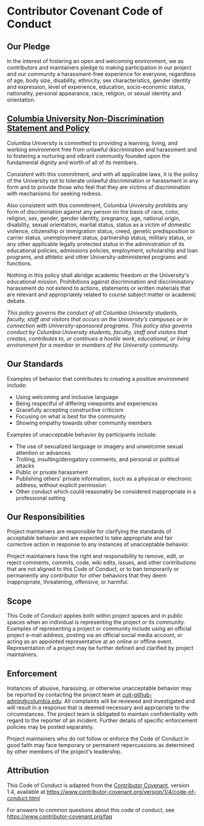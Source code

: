 # Contributor Covenant Code of Conduct

## Our Pledge

In the interest of fostering an open and welcoming environment, we as
contributors and maintainers pledge to making participation in our project and
our community a harassment-free experience for everyone, regardless of age, body
size, disability, ethnicity, sex characteristics, gender identity and expression,
level of experience, education, socio-economic status, nationality, personal
appearance, race, religion, or sexual identity and orientation.

## [Columbia University Non-Discrimination Statement and Policy](https://eoaa.columbia.edu/columbia-university-non-discrimination-statement-and-policy)

Columbia University is committed to providing a learning, living, and working environment free from unlawful discrimination and harassment and to fostering a nurturing and vibrant community founded upon the fundamental dignity and worth of all of its members.

Consistent with this commitment, and with all applicable laws, it is the policy of the University not to tolerate unlawful discrimination or harassment in any form and to provide those who feel that they are victims of discrimination with mechanisms for seeking redress. 

Also consistent with this commitment, Columbia University prohibits any form of discrimination against any person on the basis of race, color, religion, sex, gender, gender identity, pregnancy, age, national origin, disability, sexual orientation, marital status, status as a victim of domestic violence, citizenship or immigration status, creed, genetic predisposition or carrier status, unemployment status, partnership status, military status, or any other applicable legally protected status in the administration of its educational policies, admissions policies, employment, scholarship and loan programs, and athletic and other University-administered programs and functions.

Nothing in this policy shall abridge academic freedom or the University's educational mission. Prohibitions against discrimination and discriminatory harassment do not extend to actions, statements or written materials that are relevant and appropriately related to course subject matter or academic debate.

_This policy governs the conduct of all Columbia University students, faculty, staff and visitors that occurs on the University’s campuses or in connection with University-sponsored programs.  This policy also governs conduct by Columbia University students, faculty, staff and visitors that creates, contributes to, or continues a hostile work, educational, or living environment for a member or members of the University community._


## Our Standards

Examples of behavior that contributes to creating a positive environment
include:

* Using welcoming and inclusive language
* Being respectful of differing viewpoints and experiences
* Gracefully accepting constructive criticism
* Focusing on what is best for the community
* Showing empathy towards other community members

Examples of unacceptable behavior by participants include:

* The use of sexualized language or imagery and unwelcome sexual attention or
  advances
* Trolling, insulting/derogatory comments, and personal or political attacks
* Public or private harassment
* Publishing others' private information, such as a physical or electronic
  address, without explicit permission
* Other conduct which could reasonably be considered inappropriate in a
  professional setting

## Our Responsibilities

Project maintainers are responsible for clarifying the standards of acceptable
behavior and are expected to take appropriate and fair corrective action in
response to any instances of unacceptable behavior.

Project maintainers have the right and responsibility to remove, edit, or
reject comments, commits, code, wiki edits, issues, and other contributions
that are not aligned to this Code of Conduct, or to ban temporarily or
permanently any contributor for other behaviors that they deem inappropriate,
threatening, offensive, or harmful.

## Scope

This Code of Conduct applies both within project spaces and in public spaces
when an individual is representing the project or its community. Examples of
representing a project or community include using an official project e-mail
address, posting via an official social media account, or acting as an appointed
representative at an online or offline event. Representation of a project may be
further defined and clarified by project maintainers.

## Enforcement

Instances of abusive, harassing, or otherwise unacceptable behavior may be
reported by contacting the project team at [cuit-github-admin@columbia.edu](mailto:cuit-github-admin@columbia.edu). All
complaints will be reviewed and investigated and will result in a response that
is deemed necessary and appropriate to the circumstances. The project team is
obligated to maintain confidentiality with regard to the reporter of an incident.
Further details of specific enforcement policies may be posted separately.

Project maintainers who do not follow or enforce the Code of Conduct in good
faith may face temporary or permanent repercussions as determined by other
members of the project's leadership.

## Attribution

This Code of Conduct is adapted from the [Contributor Covenant][homepage], version 1.4,
available at https://www.contributor-covenant.org/version/1/4/code-of-conduct.html

[homepage]: https://www.contributor-covenant.org

For answers to common questions about this code of conduct, see
https://www.contributor-covenant.org/faq

